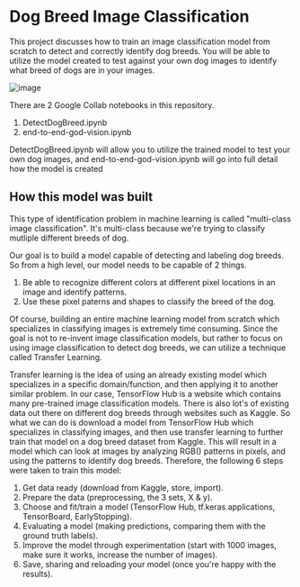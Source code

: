 # Dog Breed Image Classification

This project discusses how to train an image classification model from scratch to detect and correctly identify dog breeds. You will be able to utilize the model created to test against your own dog images to identify what breed of dogs are in your images. 

![image](https://github.com/user-attachments/assets/91652714-c54a-42d1-afff-ba42d12c24d9)

There are 2 Google Collab notebooks in this repository. 

1. DetectDogBreed.ipynb
2. end-to-end-god-vision.ipynb

DetectDogBreed.ipynb will allow you to utilize the trained model to test your own dog images, and end-to-end-god-vision.ipynb will go into full detail how the model is created

## How this model was built

This type of identification problem in machine learning is called "multi-class image classification". It's multi-class because we're trying to classify mutliple different breeds of dog.

Our goal is to build a model capable of detecting and labeling dog breeds. So from a high level, our model needs to be capable of 2 things.

1. Be able to recognize different colors at different pixel locations in an image and identify patterns.
2. Use these pixel paterns and shapes to classify the breed of the dog.

Of course, building an entire machine learning model from scratch which specializes in classifying images is extremely time consuming. Since the goal is not to re-invent image classification models, 
but rather to focus on using image classification to detect dog breeds, we can utilize a technique called Transfer Learning.

Transfer learning is the idea of using an already existing model which specializes in a specific domain/function, and then applying it to another similar problem. In our case, TensorFlow Hub is a 
website which contains many pre-trained image classification models. There is also lot's of existing data out there on different dog breeds through websites such as Kaggle. So what we can do is download a 
model from TensorFlow Hub which specializes in classifying images, and then use transfer learning to further train that model on a dog breed dataset from Kaggle. 
This will result in a model which can look at images by analyzing RGB() patterns in pixels, and using the patterns to identify dog breeds. Therefore, the following 6 steps were taken to train this model:

1. Get data ready (download from Kaggle, store, import).
2. Prepare the data (preprocessing, the 3 sets, X & y).
3. Choose and fit/train a model (TensorFlow Hub, tf.keras.applications, TensorBoard, EarlyStopping).
4. Evaluating a model (making predictions, comparing them with the ground truth labels).
5. Improve the model through experimentation (start with 1000 images, make sure it works, increase the number of images).
6. Save, sharing and reloading your model (once you're happy with the results).
